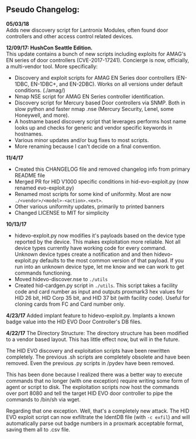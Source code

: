 ## Pseudo Changelog:  
**05/03/18**  
Adds new discovery script for Lantronix Modules, often found door controllers and other access control related devices.  

**12/09/17: HushCon Seattle Edition.**  
This update contains a bunch of new scripts including exploits for AMAG's EN series of door controllers (CVE-2017-17241). Concierge is now, officially, a multi-vendor tool. More specifically:  
* Discovery and exploit scripts for AMAG EN Series door controllers (EN-1DBC, EN-1DBC+, and EN-2DBC). Works on all versions under default conditions. (./amag/)  
* Nmap NSE script for AMAG EN Series controller identification.  
* Discovery script for Mercury based Door controllers via SNMP. Both in slow python and faster nmap .nse (Mercury Security, Lenel, some Honeywell, and more).  
* A hostname based discovery script that leverages performs host name looks up and checks for generic and vendor specific keywords in hostnames.  
* Various minor updates and/or bug fixes to most scripts.  
* More renaming because I can't decide on a final convention.  
  
**11/4/17**  
  
* Created this CHANGELOG file and removed changelog info from primary README file  
* Merged PR for HID V1000 specific conditions in hid-evo-exploit.py (now renamed evo-exploit.py)  
* Renamed most scripts for some kind of uniformity. Most are now `./<vendor>/<model>-<action>.<ext>`.  
* Other various uniformity updates, primarily to printed banners  
* Changed LICENSE to MIT for simplicity  
  
**10/13/17**

* hidevo-exploit.py now modifies it's payloads based on the device type reported by the device. This makes exploitation more reliable. Not all device types currently have working code for every command. Unknown device types create a notification and and then hidevo-exploit.py defaults to the most common version of that payload. If you run into an unknown device type, let me know and we can work to get commands functioning.
* Moved hidevo-discover.nse to `./utils`
* Created hid-cardgen.py script in `./utils`. This script takes a facility code and card number as input and outputs proxmark3 hex values for HID 26 bit, HID Corp 35 bit, and HID 37 bit (with facility code). Useful for cloning cards from FC and Card number only.


**4/23/17**
Added implant feature to hidevo-exploit.py. Implants a known badge value into the HID EVO Door Controller's DB files.

**4/22/17**
The Directory Structure: The directory structure has been modified to a vendor based layout. This has little effect now, but will in the future.

The HID EVO discovery and exploitation scripts have been rewritten completely. The previous .sh scripts are completely obsolete and have been removed. Even the previous .py scripts in /pydev have been removed.

This has been done because I realized there was a better way to execute commands that no longer (with one exception) require writing some form of agent or script to disk. The exploitation scripts now host the commands over port 8080 and tell the target HID EVO door controller to pipe the commands to /bin/sh via wget.

Regarding that one exception. Well, that's a completely new attack. The HID EVO exploit script can now exfiltrate the IdentDB file (with `-c exfil`) and will automatically parse out badge numbers in a proxmark acceptable format, saving them all to .csv file.
